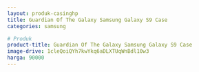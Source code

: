 ```yaml
---
layout: produk-casinghp
title: Guardian Of The Galaxy Samsung Galaxy S9 Case
categories: samsung

# Produk
product-title: Guardian Of The Galaxy Samsung Galaxy S9 Case
image-drive: 1cleQoiQYh7kwYkq6aDLXTUqWnBdl10w3
harga: 90000
---
```

